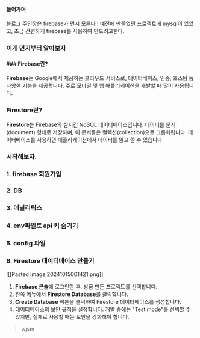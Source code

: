 
#### 들어가며
블로그 주인장은 firebase가 먼지 모른다 ! 
예전에 만들었던 프로젝트에 mysql이 있었고, 조금 간편하게 firebase를 사용하여 만드려고한다.


### 이게 먼지부터 알아보자
#### ### Firebase란?
**Firebase**는 Google에서 제공하는 클라우드 서비스로, 데이터베이스, 인증, 호스팅 등 다양한 기능을 
제공합니다. 주로 모바일 및 웹 애플리케이션을 개발할 때 많이 사용됩니다.

### Firestore란?
**Firestore**는 Firebase의 실시간 NoSQL 데이터베이스입니다. 데이터를 문서(document) 형태로 저장하며, 이 문서들은 컬렉션(collection)으로 그룹화됩니다. 데이터베이스를 사용하면 애플리케이션에서 데이터를 읽고 쓸 수 있습니다.


### 시작해보자.

### 1. firebase 회원가입
### 2. DB
### 3. 에널리틱스
### 4. env파일로 api 키 숨기기
### 5. config 파일

### 6. Firestore 데이터베이스 만들기
![[Pasted image 20241015001421.png]]
1. **Firebase 콘솔**에 로그인한 후, 방금 만든 프로젝트를 선택합니다.
2. 왼쪽 메뉴에서 **Firestore Database**를 클릭합니다.
3. **Create Database** 버튼을 클릭하여 Firestore 데이터베이스를 생성합니다.
4. 데이터베이스의 보안 규칙을 설정합니다. 개발 중에는 "Test mode"를 선택할 수 있지만, 실제로 사용할 때는 보안을 강화해야 합니다.


> wjsm

